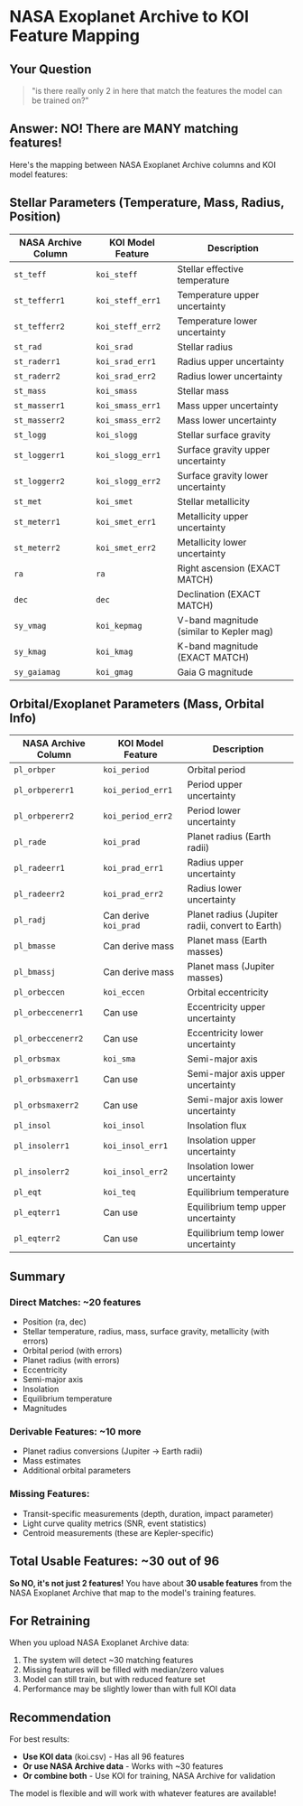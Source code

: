 # NASA Exoplanet Archive to KOI Feature Mapping

## Your Question
> "is there really only 2 in here that match the features the model can be trained on?"

## Answer: NO! There are MANY matching features!

Here's the mapping between NASA Exoplanet Archive columns and KOI model features:

## Stellar Parameters (Temperature, Mass, Radius, Position)

| NASA Archive Column | KOI Model Feature | Description |
|---------------------|-------------------|-------------|
| `st_teff` | `koi_steff` | Stellar effective temperature |
| `st_tefferr1` | `koi_steff_err1` | Temperature upper uncertainty |
| `st_tefferr2` | `koi_steff_err2` | Temperature lower uncertainty |
| `st_rad` | `koi_srad` | Stellar radius |
| `st_raderr1` | `koi_srad_err1` | Radius upper uncertainty |
| `st_raderr2` | `koi_srad_err2` | Radius lower uncertainty |
| `st_mass` | `koi_smass` | Stellar mass |
| `st_masserr1` | `koi_smass_err1` | Mass upper uncertainty |
| `st_masserr2` | `koi_smass_err2` | Mass lower uncertainty |
| `st_logg` | `koi_slogg` | Stellar surface gravity |
| `st_loggerr1` | `koi_slogg_err1` | Surface gravity upper uncertainty |
| `st_loggerr2` | `koi_slogg_err2` | Surface gravity lower uncertainty |
| `st_met` | `koi_smet` | Stellar metallicity |
| `st_meterr1` | `koi_smet_err1` | Metallicity upper uncertainty |
| `st_meterr2` | `koi_smet_err2` | Metallicity lower uncertainty |
| `ra` | `ra` | Right ascension (EXACT MATCH) |
| `dec` | `dec` | Declination (EXACT MATCH) |
| `sy_vmag` | `koi_kepmag` | V-band magnitude (similar to Kepler mag) |
| `sy_kmag` | `koi_kmag` | K-band magnitude (EXACT MATCH) |
| `sy_gaiamag` | `koi_gmag` | Gaia G magnitude |

## Orbital/Exoplanet Parameters (Mass, Orbital Info)

| NASA Archive Column | KOI Model Feature | Description |
|---------------------|-------------------|-------------|
| `pl_orbper` | `koi_period` | Orbital period |
| `pl_orbpererr1` | `koi_period_err1` | Period upper uncertainty |
| `pl_orbpererr2` | `koi_period_err2` | Period lower uncertainty |
| `pl_rade` | `koi_prad` | Planet radius (Earth radii) |
| `pl_radeerr1` | `koi_prad_err1` | Radius upper uncertainty |
| `pl_radeerr2` | `koi_prad_err2` | Radius lower uncertainty |
| `pl_radj` | Can derive `koi_prad` | Planet radius (Jupiter radii, convert to Earth) |
| `pl_bmasse` | Can derive mass | Planet mass (Earth masses) |
| `pl_bmassj` | Can derive mass | Planet mass (Jupiter masses) |
| `pl_orbeccen` | `koi_eccen` | Orbital eccentricity |
| `pl_orbeccenerr1` | Can use | Eccentricity upper uncertainty |
| `pl_orbeccenerr2` | Can use | Eccentricity lower uncertainty |
| `pl_orbsmax` | `koi_sma` | Semi-major axis |
| `pl_orbsmaxerr1` | Can use | Semi-major axis upper uncertainty |
| `pl_orbsmaxerr2` | Can use | Semi-major axis lower uncertainty |
| `pl_insol` | `koi_insol` | Insolation flux |
| `pl_insolerr1` | `koi_insol_err1` | Insolation upper uncertainty |
| `pl_insolerr2` | `koi_insol_err2` | Insolation lower uncertainty |
| `pl_eqt` | `koi_teq` | Equilibrium temperature |
| `pl_eqterr1` | Can use | Equilibrium temp upper uncertainty |
| `pl_eqterr2` | Can use | Equilibrium temp lower uncertainty |

## Summary

### Direct Matches: ~20 features
- Position (ra, dec)
- Stellar temperature, radius, mass, surface gravity, metallicity (with errors)
- Orbital period (with errors)
- Planet radius (with errors)
- Eccentricity
- Semi-major axis
- Insolation
- Equilibrium temperature
- Magnitudes

### Derivable Features: ~10 more
- Planet radius conversions (Jupiter → Earth radii)
- Mass estimates
- Additional orbital parameters

### Missing Features:
- Transit-specific measurements (depth, duration, impact parameter)
- Light curve quality metrics (SNR, event statistics)
- Centroid measurements (these are Kepler-specific)

## Total Usable Features: ~30 out of 96

**So NO, it's not just 2 features!** You have about **30 usable features** from the NASA Exoplanet Archive that map to the model's training features.

## For Retraining

When you upload NASA Exoplanet Archive data:
1. The system will detect ~30 matching features
2. Missing features will be filled with median/zero values
3. Model can still train, but with reduced feature set
4. Performance may be slightly lower than with full KOI data

## Recommendation

For best results:
- **Use KOI data** (koi.csv) - Has all 96 features
- **Or use NASA Archive data** - Works with ~30 features
- **Or combine both** - Use KOI for training, NASA Archive for validation

The model is flexible and will work with whatever features are available!
